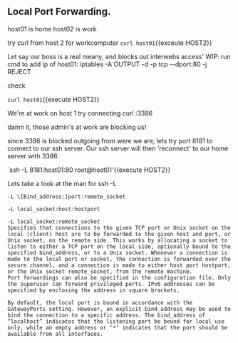 ## Local Port Forwarding.

host01 is home
host02 is work

try curl from host 2  for workcomputer
`curl host01`{{exceute HOST2}}


Let say our boss is a real meany, and blocks out interwebs access'
WIP: run cmd to add ip of host01:
iptables -A OUTPUT -d <ip of node01> -p tcp --dport:80 -j REJECT


check

`curl host01`{{execute HOST2}}




We're at work on host 1
try connecting
curl <ip>:3386

damn it, those admin's at work are blocking us!



since 3386 is blocked outgoing from were we are, lets try port 8181 to connect to our ssh server.
Our ssh server will then 'reconnect' to our home server with 3386

`ssh -L 8181:host01:80  root@host01'{{execute HOST2}}

Lets take a look at the man for ssh -L

``` 
-L \[Bind_address:]port:remote_socket
 
-L local_socket:host:hostport
 
-L local_socket:remote_socket
Specifies that connections to the given TCP port or Unix socket on the local (client) host are to be forwarded to the given host and port, or Unix socket, on the remote side. This works by allocating a socket to listen to either a TCP port on the local side, optionally bound to the specified bind_address, or to a Unix socket. Whenever a connection is made to the local port or socket, the connection is forwarded over the secure channel, and a connection is made to either host port hostport, or the Unix socket remote_socket, from the remote machine.
Port forwardings can also be specified in the configuration file. Only the superuser can forward privileged ports. IPv6 addresses can be specified by enclosing the address in square brackets.

By default, the local port is bound in accordance with the GatewayPorts setting. However, an explicit bind_address may be used to bind the connection to a specific address. The bind_address of “localhost” indicates that the listening port be bound for local use only, while an empty address or ‘*’ indicates that the port should be available from all interfaces.
```
